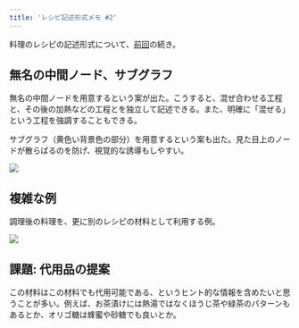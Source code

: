 ```yaml
---
title: 'レシピ記述形式メモ #2'
---
```

料理のレシピの記述形式について、[前回](https://r7kamura.com/articles/2022-05-13-mermaid-recipe-memo)の続き。

無名の中間ノード、サブグラフ
--------------

無名の中間ノードを用意するという案が出た。こうすると、混ぜ合わせる工程と、その後の加熱などの工程とを独立して記述できる。また、明確に「混ぜる」という工程を強調することもできる。

サブグラフ（黄色い背景色の部分）を用意するという案も出た。見た目上のノードが散らばるのを防げ、視覚的な誘導もしやすい。

![](https://lh3.googleusercontent.com/docs/ADP-6oHwa319iia_yz5hHU-pWuPbahhA37MdK6ZAefv5XvRP1c2syoaDi0qj4zoE_8URw8Bz5QwE0risgf9FZyNKtFnSIZZGFga3lbc9uMYYBON-R6SxukLOw9CBkNBtQOFc29gRfwP2w4EqtmpuCM2TSQ1fGVo4-klinY-cNZXyVoknHAUZfLBGFLa-h9CvuAFBugC2kMVIVMcazIxBYow-zCNYVJZITqvdLU-iaDgEqGfH0whxLIwQ35HNfE7rPdwS6mCXwCoJJBUGgNLx6wyoH3r1zKwI36yIIG2IwwNA0dgOw4YQ--xdhwrT_1mObB277ozeG_gEJEh-TauAgUVkwMKnSaDlIKj7kUdHWztfAa0TKisB73d6oXzmA5rIXeVFTF791vZ3BNNEMgSz0D_q4RGWLtCHPIThZPX7BKK1tNbc78ROayGPjvVS1IbB1hhSrTsCEwT3W6rE2elvhWDHDt1FyBxNjxezbTxY3k6WlF5YChJzxAWZmTIccU_IT0x5jDo8C0CRvbkyimlJdR1xfkWFhx8GtOy__XFljYXOntnJps4ZQ0yIhKnBtzILBJc6yx9a7jUmqWD4Pg9ItZM4sCM4qCGtpvoIH71gL59xvlsy-DFKED7StZfiIl2UEEFGN1F22jN3vieiqbZjvMg7X__GTz_xbDrg-lKRSlfmUMBC4fEFe-ZLk2ylREB_kLb9OHoGOlkreNPH9ey7SpsFtsm3bYQvmXM5RwqzZ-yaXed4mcUE35MR1p3aCjQjwXnuPAT6P2XnsoMxAhDbnSFXZ-OpSv-1cOvhX7EhnVLDRy5G9FHyvsd8CL2DiysSlFBoBRg8reuSWWShG-uCUkdHRBXxBX290kWAfdhuiJsfKACbEzTM_2I3_GfL2Nix6kgEY2XOSYMfPcPSavgjNF3vOcwtoMJFYU7c0Cmzz3Z2ZspIQ2Nw4Aqo_tYsiHihhAe2iI-cQNy6uyHnAiZ0yidiiZ3H6gOTB6NPFrxodefc5NxB77UfSdLRZx_HKDP7-3wKYZOIkFN61fbdvKoNYe6bp0RTXfez_5hoWNuos1DZCxDr_ypXjwnxtvVzjdMhIQAv-QWKxFp8eQnwT0vbpCasiia_GNHYTLwLTH2asnGM6A8777T_Q_Tuj3x5qeH9kLKRvD998wXrrm6EQDGXOQRDy2cFoYiOQ2wCpMHfxZQ5ucu-HkIG5yZyHE2he4wuc3zdmX1xCTJKzxHZj9SONZKa_cLvFyY0ljBUyKgD8FLxWWMxIlBd)

複雑な例
----

調理後の料理を、更に別のレシピの材料として利用する例。

![](https://lh3.googleusercontent.com/docs/ADP-6oH6SXlLtn7iXOJWv_eiM24agDG5-y7Qll6V7cUqrlZtgFhuMjQFfsPIa8Bgo664_3Ltjo_Iu2tlzE-SglswZDwMD72-5ljeZvlwHihDojKXEKFwyA56DmEVAFMca1dJ6-nLHXfJryONmMxYNIWxq3lsUeEIk0no5MItZi6yW07Ql00it9PoLE7tFPjTEEINxRiasPXtHiGqtXCV0YCTGboYgeuYrMYBzDueM_EqgYvtOGbj5MUdTGnbmaHy53wMRqoZ5LWPQSjM1tPNUvMkRnjMZMMZw952_lZ7Cl5abP-RvR_xkLeTqNaeprDdT_rr1U-BJ0jOH0T73FMowiXu-zAYg9gtkJUPR9-hOYnpiscCufN_5WX3nsA37uGX_RU7eSEaPHScDZpJ4iLbhPBEmIVqqohdjDO5LZEE0N1Qw3wU6Q4DwmUDkjskx67Fqd19mHDbU95iG2WysBZUgV02glm5vUkK8D4M3YdoJKpdDsmMen-Kv6fEQo7ml3MmO0DHVwTFc_wjhFXcLMWM_Pl7gStHu5NaschWF3J78q65kt1-eCGkuuktRCwB4NfOqPIfyN2XAs4O5D6AR7dUm0BRZcfl2gJvz9kXGmaTT8-izbHlE6MSyeHoA5Irv_-ahVWR5eu6P9TFFkhLA-9GkHb8CeEFzDi5Mr2DQXmfOu7F8vPPEv8ocqPsAL7FpfitUnmjO2Mn1H0dMqdApIEbQgof_2VoVlG28QRq1OzIlubB9WMsdCG0eDA_mF-6JQ5NpHWlsYFJZFHlWmrbk3A4h8kSlsoDlKe0yJ1p5dZFsAYS3m6a0wQ-nZJuyqTk4B8Y7klN86Jg0Pvwrbs3XNPfqPFIjlYLvIukds4bGMWy2Rs2VHZzFamrT3FxKk1qy30ipoa-FNoFUd4gY7thSVmQ5Rl8Nn_-EMFYO935H4o5lEAXIVdiJ2AAyWQh96pj_cYX7gK3cwBgZJRLzCS9Dl6n6bt5jytgTbnW6Agr5mxAzfWtGJguoecX-IHus1IefCAPA9gJhW4tTjiMvKr-ZRPum6oFxDCUlYomveGpXNHtVwpYCuZLMWzYwiWchnq4yvXdo7uW6qN1Clifw8TWw_oGH1REnqPk0-Cls_aw4mb2bsKnw4RrLsXG3HzEkFXUTQlXUrmYmh7rj5YwV2xzTdO5nY94c-vZmYZYTX2l7XgXYY68M23Q_peqfNJHewX0SmEArydoHT0LKbXeCbtrwXvpSHpW5JqzOX-AA4N7fMlFlPW8M-W7P5JC)

課題: 代用品の提案
----------

この材料はこの材料でも代用可能である、というヒント的な情報を含めたいと思うことが多い。例えば、お茶漬けには熱湯ではなくほうじ茶や緑茶のパターンもあるとか、オリゴ糖は蜂蜜や砂糖でも良いとか。
